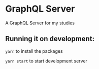 # GraphQL Server

A GraphQL Server for my studies

## Running it on development:

`yarn` to install the packages

`yarn start` to start development server
